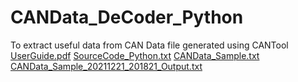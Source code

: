 # CANData_DeCoder_Python
To extract useful data from CAN Data file generated using CANTool
[UserGuide.pdf](https://github.com/KiranQode/CANData_DeCoder_Python/files/7763957/UserGuide.pdf)
[SourceCode_Python.txt](https://github.com/KiranQode/CANData_DeCoder_Python/files/7763963/SourceCode_Python.txt)
[CANData_Sample.txt](https://github.com/KiranQode/CANData_DeCoder_Python/files/7763964/CANData_Sample.txt)
[CANData_Sample_20211221_201821_Output.txt](https://github.com/KiranQode/CANData_DeCoder_Python/files/7763965/CANData_Sample_20211221_201821_Output.txt)

